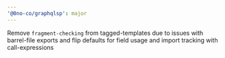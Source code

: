 ```yaml
---
'@0no-co/graphqlsp': major
---
```


Remove `fragment-checking` from tagged-templates due to issues with barrel-file exports and flip defaults for field usage and import tracking with call-expressions
